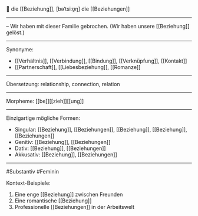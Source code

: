 🔵 die [[Beziehung]], [bəˈtsiːʊ̯ŋ]
die [[Beziehungen]]

---
– Wir haben mit dieser Familie gebrochen. (Wir haben unsere [[Beziehung]] gelöst.)


---
Synonyme:
- [[Verhältnis]], [[Verbindung]], [[Bindung]], [[Verknüpfung]], [[Kontakt]]
- [[Partnerschaft]], [[Liebesbeziehung]], [[Romanze]]

---
Übersetzung: relationship, connection, relation

---
Morpheme:
[[be]][[zieh]][[ung]]

---
Einzigartige mögliche Formen:
- Singular: [[Beziehung]], [[Beziehungen]], [[Beziehung]], [[Beziehung]], [[Beziehungen]]
- Genitiv: [[Beziehung]], [[Beziehungen]]
- Dativ: [[Beziehung]], [[Beziehungen]]
- Akkusativ: [[Beziehung]], [[Beziehungen]]

---
#Substantiv #Feminin

Kontext-Beispiele:
1. Eine enge [[Beziehung]] zwischen Freunden
2. Eine romantische [[Beziehung]]
3. Professionelle [[Beziehungen]] in der Arbeitswelt